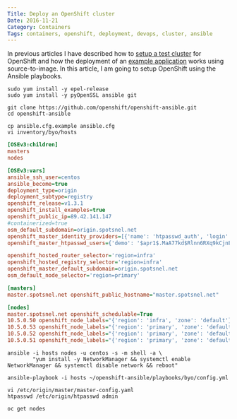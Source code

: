 ```yaml
---
Title: Deploy an OpenShift cluster
Date: 2016-11-21
Category: Containers
Tags: containers, openshift, deployment, devops, cluster, ansible
---
```


In previous articles I have described how to [setup a test cluster](http://gbraad.nl/blog/deploy-an-openshift-test-cluster.html) for OpenShift and how the deployment of an [example application](http://gbraad.nl/blog/run-an-example-application-on-openshift.html) works using source-to-image. In this article, I am going to setup OpenShift using the Ansible playbooks.



```
sudo yum install -y epel-release
sudo yum install -y pyOpenSSL ansible git
```

```
git clone https://github.com/openshift/openshift-ansible.git
cd openshift-ansible
```

```
cp ansible.cfg.example ansible.cfg
vi inventory/byo/hosts
```

```ini
[OSEv3:children]
masters
nodes

[OSEv3:vars]
ansible_ssh_user=centos
ansible_become=true
deployment_type=origin
deployment_subtype=registry
openshift_release=v1.3.1
openshift_install_examples=true
openshift_public_ip=89.42.141.147
#containerized=true
osm_default_subdomain=origin.spotsnel.net
openshift_master_identity_providers=[{'name': 'htpasswd_auth', 'login': 'true', 'challenge': 'true', 'kind': 'HTPasswdPasswordIdentityProvider', 'filename': '/etc/origin/master/htpasswd'}]
openshift_master_htpasswd_users={'demo': '$apr1$.MaA77kd$Rlnn6RXq9kCjnEfh5I3w/.'}

openshift_hosted_router_selector='region=infra'
openshift_hosted_registry_selector='region=infra'
openshift_master_default_subdomain=origin.spotsnel.net
osm_default_node_selector='region=primary'

[masters]
master.spotsnel.net openshift_public_hostname="master.spotsnel.net"

[nodes]
master.spotsnel.net openshift_schedulable=True
10.5.0.50 openshift_node_labels="{'region': 'infra', 'zone': 'default'}"
10.5.0.53 openshift_node_labels="{'region': 'primary', 'zone': 'default'}"
10.5.0.52 openshift_node_labels="{'region': 'primary', 'zone': 'default'}"
10.5.0.51 openshift_node_labels="{'region': 'primary', 'zone': 'default'}"
```

```
ansible -i hosts nodes -u centos -s -m shell -a \
        "yum install -y NetworkManager && systemctl enable NetworkManager && systemctl disable network && reboot"
```

```
ansible-playbook -i hosts ~/openshift-ansible/playbooks/byo/config.yml
```

```
vi /etc/origin/master/master-config.yaml
htpasswd /etc/origin/htpasswd admin
```

```
oc get nodes
```